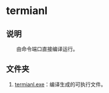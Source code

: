 # termianl

## 说明

&emsp;&emsp;由命令端口直接编译运行。

## 文件夹

1. [termianl.exe](./termianl.exe)：编译生成的可执行文件。

